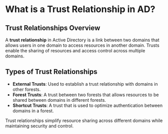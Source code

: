 
# What is a Trust Relationship in AD?

## Trust Relationships Overview
A **trust relationship** in Active Directory is a link between two domains that allows users in one domain to access resources in another domain. Trusts enable the sharing of resources and access control across multiple domains.

## Types of Trust Relationships
- **External Trusts**: Used to establish a trust relationship with domains in other forests.
- **Forest Trusts**: A trust between two forests that allows resources to be shared between domains in different forests.
- **Shortcut Trusts**: A trust that is used to optimize authentication between domains in a forest.

Trust relationships simplify resource sharing across different domains while maintaining security and control.
